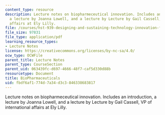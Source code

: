 ```yaml
---
content_type: resource
description: Lecture notes on biopharmeceutical innovation. Includes an introduction,
  a lecture by Joanna Lowell, and a lecture by Lecture by Gail Cassell, VP of international
  affairs at Ely Lilly.
file: /courses/hst-939-designing-and-sustaining-technology-innovation-for-global-health-practice-spring-2008/fbdf6af1774d7a34d3c3846338683817_lecture10.pdf
file_size: 97831
file_type: application/pdf
learning_resource_types:
- Lecture Notes
license: https://creativecommons.org/licenses/by-nc-sa/4.0/
ocw_type: OCWFile
parent_title: Lecture Notes
parent_type: CourseSection
parent_uid: 063439fc-d697-4666-48f7-caf5d330d88b
resourcetype: Document
title: BioPharmaceuticals
uid: fbdf6af1-774d-7a34-d3c3-846338683817
---
```

Lecture notes on biopharmeceutical innovation. Includes an introduction, a lecture by Joanna Lowell, and a lecture by Lecture by Gail Cassell, VP of international affairs at Ely Lilly.